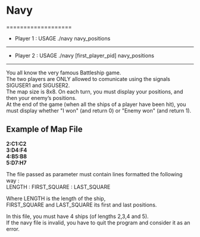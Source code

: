 # Navy
===================

- Player 1 : USAGE ./navy navy_positions
-----------------------------------------------------------
- Player 2 : USAGE ./navy [first_player_pid] navy_positions
-----------------------------------------------------------

You all know the very famous Battleship game.  
The two players are ONLY allowed to comunicate using the signals SIGUSER1 and SIGUSER2.  
The map size is 8x8. On each turn, you must display your positions, and then your enemy’s positions.  
At the end of the game (when all the ships of a player have been hit), you must display whether "I won" (and return 0) or "Enemy won" (and return 1).

Example of Map File
-------------------
**2:C1:C2  
  3:D4:F4  
  4:B5:B8  
  5:D7:H7**  

The file passed as parameter must contain lines formatted the following way :  
LENGTH : FIRST_SQUARE : LAST_SQUARE  

Where LENGTH is the length of the ship,  
FIRST_SQUARE and LAST_SQUARE its first and last positions.  

In this file, you must have 4 ships (of lengths 2,3,4 and 5).  
If the navy file is invalid, you have to quit the program and consider it as an error.  
  
